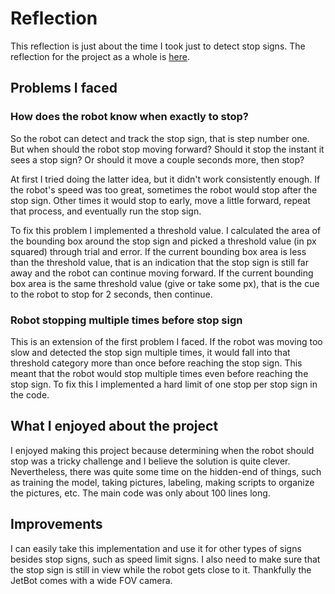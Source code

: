 # Reflection

This reflection is just about the time I took just to detect stop signs. The reflection for the project as a whole is [here](https://github.com/gallo-json/self-driving-robot/blob/main/resources/Reflection.md).

## Problems I faced

### How does the robot know when exactly to stop?

So the robot can detect and track the stop sign, that is step number one. But when should the robot stop moving forward? Should it stop the instant it sees a stop sign? Or should it move a couple seconds more, then stop? 

At first I tried doing the latter idea, but it didn't work consistently enough. If the robot's speed was too great, sometimes the robot would stop after the stop sign. Other times it would stop to early, move a little forward, repeat that process, and eventually run the stop sign.

To fix this problem I implemented a threshold value. I calculated the area of the bounding box around the stop sign and picked a threshold value (in px squared) through trial and error. If the current bounding box area is less than the threshold value, that is an indication that the stop sign is still far away and the robot can continue moving forward. If the current bounding box area is the same threshold value (give or take some px), that is the cue to the robot to stop for 2 seconds, then continue.

### Robot stopping multiple times before stop sign

This is an extension of the first problem I faced. If the robot was moving too slow and detected the stop sign multiple times, it would fall into that threshold category more than once before reaching the stop sign. This meant that the robot would stop multiple times even before reaching the stop sign. To fix this I implemented a hard limit of one stop per stop sign in the code. 

## What I enjoyed about the project

I enjoyed making this project because determining when the robot should stop was a tricky challenge and I believe the solution is quite clever. Nevertheless, there was quite some time on the hidden-end of things, such as training the model, taking pictures, labeling, making scripts to organize the pictures, etc. The main code was only about 100 lines long. 

## Improvements

I can easily take this implementation and use it for other types of signs besides stop signs, such as speed limit signs. 
I also need to make sure that the stop sign is still in view while the robot gets close to it. Thankfully the JetBot comes with a wide FOV camera.